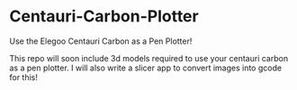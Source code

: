 # Centauri-Carbon-Plotter
Use the Elegoo Centauri Carbon as a Pen Plotter!

This repo will soon include 3d models required to use your centauri carbon as a pen plotter.
I will also write a slicer app to convert images into gcode for this!
